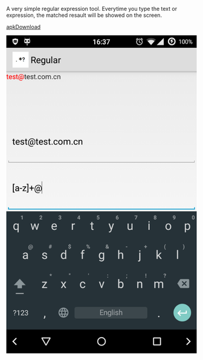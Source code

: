 A very simple regular expression tool. Everytime you type the text or expression, the matched resault will be showed on the screen.

[apkDownload](http://7xiq48.com1.z0.glb.clouddn.com/regular.apk)

![image](./screenshot.png)